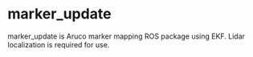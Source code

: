 # marker_update

marker_update is Aruco marker mapping ROS package using EKF. Lidar localization is required for use.
